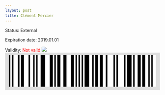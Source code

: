 ```yaml
---
layout: post
title: Clément Mercier
---
```


Status: External

Expiration date: 2019.01.01

Validity: <font color="red"> Not valid</font> 
![](/members/img/Clément_Mercier.png)
![](/members/img/bar.png)
